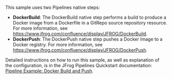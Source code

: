 This sample uses two Pipelines native steps:

- **DockerBuild**: The DockerBuild native step performs a build to produce a Docker image from a Dockerfile in a GitRepo source repository resource. For more information, see https://www.jfrog.com/confluence/display/JFROG/DockerBuild.
- **DockerPush**: The DockerPush native step pushes a Docker Image to a Docker registry. For more information, see https://www.jfrog.com/confluence/display/JFROG/DockerPush.

Detailed instructions on how to run this sample, as well as explanation of the configuration, is in the JFrog Pipelines Quickstart documentation: [Pipeline Example: Docker Build and Push](https://www.jfrog.com/confluence/display/JFROG/Pipeline+Example%3A+Docker+Build+and+Push).

